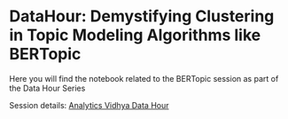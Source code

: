 # DataHour: Demystifying Clustering in Topic Modeling Algorithms like BERTopic

Here you will find the notebook related to the BERTopic session as part of the Data Hour Series

Session details: [Analytics Vidhya Data Hour](https://datahack.analyticsvidhya.com/contest/datahour-demystifying-clustering-in-topic-modeling-algorithms-like-bertopic/)
